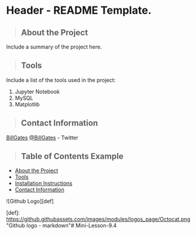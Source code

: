 # Header - README Template.
<a class="anchor" id="about the project"></a>
>## About the Project
Include a summary of the project here.
<a class="anchor" id="tools"></a>
>## Tools
Include a list of the tools used in the project:
1. Jupyter Notebook
2. MySQL
3. Matplotlib
<a class="anchor" id="contact"></a>
>## Contact Information
[BillGates](https://www.linkedin.com/in/williamhgates/detail/recent-activity/posts/)
[@BillGates](https://twitter.com/BillGates) - Twitter
>## Table of Contents Example
* [About the Project](#about_the_project)
* [Tools](#tools)
* [Installation Instructions](#installation_instructions)
* [Contact Information](#contact)

![Github Logo][def]

[def]: https://github.githubassets.com/images/modules/logos_page/Octocat.png "Github logo - markdown"# Mini-Lesson-9.4

